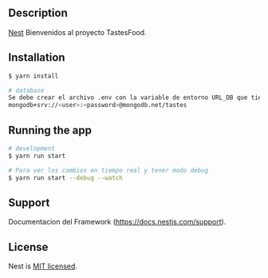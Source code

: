 
## Description

[Nest](https://github.com/nestjs/nest) Bienvenidos al proyecto TastesFood.

## Installation

```bash
$ yarn install

# database
Se debe crear el archivo .env con la variable de entorno URL_DB que tiene la cadenas de conexión de mongodb ejemplo:
mongodb+srv://<user>:<password>@mongodb.net/tastes
```

## Running the app

```bash
# development
$ yarn run start

# Para ver los cambios en tiempo real y tener modo debug 
$ yarn run start --debug --watch
```

## Support

Documentacion del Framework
(https://docs.nestjs.com/support).

## License

Nest is [MIT licensed](LICENSE).
